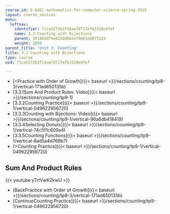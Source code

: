 ```yaml
---
course_id: 6-042j-mathematics-for-computer-science-spring-2015
layout: course_section
menu:
  leftnav:
    identifier: 71ca527263f24aa7d717ef63328e47ef
    name: 3.3 Counting with Bijections
    parent: 39106ddf6e8110d0b3ef0b61eb07512d
    weight: 2050
parent_title: 'Unit 3: Counting'
title: 3.3 Counting with Bijections
type: course
uid: 71ca527263f24aa7d717ef63328e47ef

---
```


*   [<Practice with Order of Growth]({{< baseurl >}}/sections/counting/tp8-3/vertical-171ad650135b)
*   [3.3.1Sum And Product Rules: Video]({{< baseurl >}}/sections/counting/tp9-1)
*   [3.3.2Counting Practice]({{< baseurl >}}/sections/counting/tp9-1/vertical-049622956720)
*   [3.3.3Counting with Bijections: Video]({{< baseurl >}}/sections/counting/tp9-1/vertical-96a6db418419)
*   [3.3.4Selecting Donuts]({{< baseurl >}}/sections/counting/tp9-1/vertical-74c5f1c609a4)
*   [3.3.5Counting Functions]({{< baseurl >}}/sections/counting/tp9-1/vertical-8ad5a4d769b7)
*   [\>Counting Practice]({{< baseurl >}}/sections/counting/tp9-1/vertical-049622956720)

Sum And Product Rules
---------------------

{{< youtube yTrtVwKZkwU >}}

*   [BackPractice with Order of Growth]({{< baseurl >}}/sections/counting/tp8-3/vertical-171ad650135b)
*   [ContinueCounting Practice]({{< baseurl >}}/sections/counting/tp9-1/vertical-049622956720)